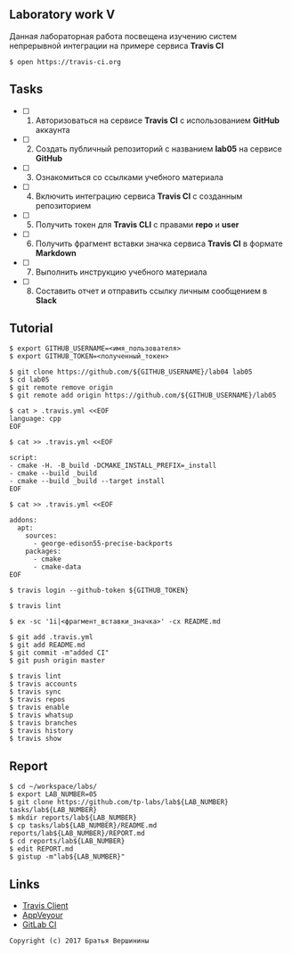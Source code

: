 ## Laboratory work V

Данная лабораторная работа посвещена изучению систем непрерывной интеграции на примере сервиса **Travis CI**

```ShellSession
$ open https://travis-ci.org
```

## Tasks

- [ ] 1. Авторизоваться на сервисе **Travis CI** с использованием **GitHub** аккаунта
- [ ] 2. Создать публичный репозиторий с названием **lab05** на сервисе **GitHub**
- [ ] 3. Ознакомиться со ссылками учебного материала
- [ ] 4. Включить интеграцию сервиса **Travis CI** с созданным репозиторием
- [ ] 5. Получить токен для **Travis CLI** с правами **repo** и **user**
- [ ] 6. Получить фрагмент вставки значка сервиса **Travis CI** в формате **Markdown**
- [ ] 7. Выполнить инструкцию учебного материала
- [ ] 8. Составить отчет и отправить ссылку личным сообщением в **Slack**

## Tutorial

```ShellSession
$ export GITHUB_USERNAME=<имя_пользователя>
$ export GITHUB_TOKEN=<полученный_токен>
```

```ShellSession
$ git clone https://github.com/${GITHUB_USERNAME}/lab04 lab05
$ cd lab05
$ git remote remove origin
$ git remote add origin https://github.com/${GITHUB_USERNAME}/lab05
```

```ShellSession
$ cat > .travis.yml <<EOF
language: cpp
EOF
```

```ShellSession
$ cat >> .travis.yml <<EOF

script:
- cmake -H. -B_build -DCMAKE_INSTALL_PREFIX=_install
- cmake --build _build
- cmake --build _build --target install
EOF
```

```ShellSession
$ cat >> .travis.yml <<EOF

addons:
  apt:
    sources:
      - george-edison55-precise-backports
    packages:
      - cmake
      - cmake-data
EOF
```

```ShellSession
$ travis login --github-token ${GITHUB_TOKEN}
```

```ShellSession
$ travis lint
```

```ShellSession
$ ex -sc '1i|<фрагмент_вставки_значка>' -cx README.md
```

```ShellSession
$ git add .travis.yml
$ git add README.md
$ git commit -m"added CI"
$ git push origin master
```

```ShellSession
$ travis lint
$ travis accounts
$ travis sync
$ travis repos
$ travis enable
$ travis whatsup
$ travis branches
$ travis history
$ travis show
```

## Report

```ShellSession
$ cd ~/workspace/labs/
$ export LAB_NUMBER=05
$ git clone https://github.com/tp-labs/lab${LAB_NUMBER} tasks/lab${LAB_NUMBER}
$ mkdir reports/lab${LAB_NUMBER}
$ cp tasks/lab${LAB_NUMBER}/README.md reports/lab${LAB_NUMBER}/REPORT.md
$ cd reports/lab${LAB_NUMBER}
$ edit REPORT.md
$ gistup -m"lab${LAB_NUMBER}"
```

## Links

- [Travis Client](https://github.com/travis-ci/travis.rb)
- [AppVeyour](https://www.appveyor.com/)
- [GitLab CI](https://about.gitlab.com/gitlab-ci/)

```
Copyright (c) 2017 Братья Вершинины
```
